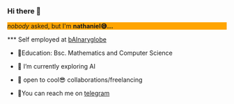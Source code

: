 ### Hi there 👋
<!--
**nathfavour/nathfavour** is a ✨ _special_ ✨ repository because its `README.md` (this file) appears on your GitHub profile.

Here are some ideas to get you started:
-->
<p style="background-color:orange; align-content:center;"><i>nobody</i> asked, but I'm <strong>nathaniel😅...</strong></p>

*** Self employed at <a href="https://github.com/bAInaryglobe">bAInaryglobe</a>
- 📝Education: Bsc. Mathematics and Computer Science

- 🌱 I’m currently exploring AI
- 🔭 open to cool😎 collaborations/freelancing

- You can reach me on <a href="https://t.me/nathfavor">telegram</a>
  
